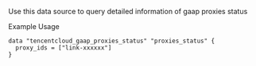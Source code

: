 Use this data source to query detailed information of gaap proxies status

Example Usage

```hcl
data "tencentcloud_gaap_proxies_status" "proxies_status" {
  proxy_ids = ["link-xxxxxx"]
}
```
